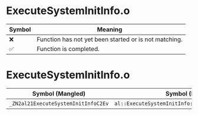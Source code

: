 # ExecuteSystemInitInfo.o
| Symbol | Meaning 
| ------------- | ------------- 
| :x: | Function has not yet been started or is not matching. 
| :white_check_mark: | Function is completed. 


# ExecuteSystemInitInfo.o
| Symbol (Mangled) | Symbol (Demangled) | Decompiled? |
| ------------- |  ------------- | ------------- |
| `_ZN2al21ExecuteSystemInitInfoC2Ev` | `al::ExecuteSystemInitInfo::ExecuteSystemInitInfo(void)` | :white_check_mark: |

